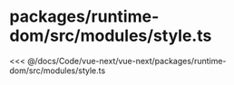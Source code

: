 # packages/runtime-dom/src/modules/style.ts

<<< @/docs/Code/vue-next/vue-next/packages/runtime-dom/src/modules/style.ts

